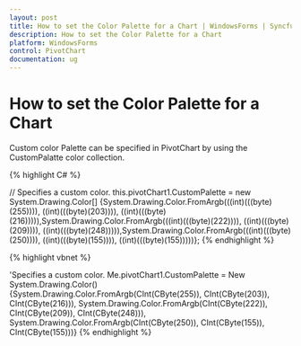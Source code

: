 ```yaml
---
layout: post
title: How to set the Color Palette for a Chart | WindowsForms | Syncfusion
description: How to set the Color Palette for a Chart
platform: WindowsForms
control: PivotChart
documentation: ug
---
```


# How to set the Color Palette for a Chart

Custom color Palette can be specified in PivotChart by using the CustomPalatte color collection.

{% highlight C# %}



 
// Specifies a custom color.
this.pivotChart1.CustomPalette = new System.Drawing.Color[] {System.Drawing.Color.FromArgb(((int)(((byte)(255)))), ((int)(((byte)(203)))), ((int)(((byte)(216))))),System.Drawing.Color.FromArgb(((int)(((byte)(222)))), ((int)(((byte)(209)))), ((int)(((byte)(248))))),System.Drawing.Color.FromArgb(((int)(((byte)(250)))), ((int)(((byte)(155)))), ((int)(((byte)(155)))))};
{% endhighlight %}


{% highlight vbnet %}

 
'Specifies a custom color.
Me.pivotChart1.CustomPalette = New System.Drawing.Color() {System.Drawing.Color.FromArgb(CInt(CByte(255)), CInt(CByte(203)), CInt(CByte(216))), System.Drawing.Color.FromArgb(CInt(CByte(222)), CInt(CByte(209)), CInt(CByte(248))), System.Drawing.Color.FromArgb(CInt(CByte(250)), CInt(CByte(155)), CInt(CByte(155)))}
{% endhighlight %}